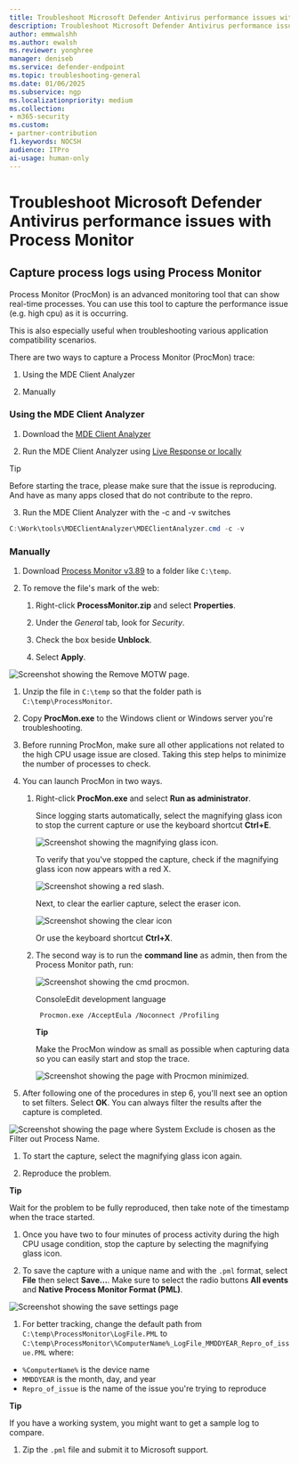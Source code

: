 ```yaml
---
title: Troubleshoot Microsoft Defender Antivirus performance issues with Process Monitor
description: Troubleshoot Microsoft Defender Antivirus performance issues with Process Monitor
author: emmwalshh
ms.author: ewalsh 
ms.reviewer: yonghree
manager: deniseb
ms.service: defender-endpoint
ms.topic: troubleshooting-general
ms.date: 01/06/2025
ms.subservice: ngp
ms.localizationpriority: medium 
ms.collection: 
- m365-security
ms.custom:
- partner-contribution
f1.keywords: NOCSH
audience: ITPro
ai-usage: human-only
---
```


# Troubleshoot Microsoft Defender Antivirus performance issues with Process Monitor

## Capture process logs using Process Monitor

Process Monitor (ProcMon) is an advanced monitoring tool that can show real-time processes. You can use this tool to capture the performance issue (e.g. high cpu) as it is occurring.

This is also especially useful when troubleshooting various application compatibility scenarios.

There are two ways to capture a Process Monitor (ProcMon) trace:

1. Using the MDE Client Analyzer

1. Manually

### Using the MDE Client Analyzer

1. Download the [MDE Client Analyzer ](/defender-endpoint/download-client-analyzer)

1. Run the MDE Client Analyzer using [Live Response or locally ](/defender-endpoint/run-analyzer-windows)

> [!TIP]
> Before starting the trace, please make sure that the issue is reproducing.  And have as many apps closed that do not contribute to the repro.

3. Run the MDE Client Analyzer with the -c and -v switches




```powershell
C:\Work\tools\MDEClientAnalyzer\MDEClientAnalyzer.cmd -c -v
```

### Manually

1. Download [Process Monitor v3.89](/sysinternals/downloads/procmon) to a folder like `C:\temp`.

1. To remove the file's mark of the web:

   1. Right-click **ProcessMonitor.zip** and select **Properties**.
      
   1. Under the *General* tab, look for *Security*.
      
   1. Check the box beside **Unblock**.
      
   1. Select **Apply**.
      
![Screenshot showing the Remove MOTW page.](media/procmon-motw.png)

1. Unzip the file in `C:\temp` so that the folder path is `C:\temp\ProcessMonitor`.

1. Copy **ProcMon.exe** to the Windows client or Windows server you're troubleshooting.

1. Before running ProcMon, make sure all other applications not related to the high CPU usage issue are closed. Taking this step helps to minimize the number of processes to check.

1. You can launch ProcMon in two ways.

   1. Right-click **ProcMon.exe** and select **Run as administrator**.
      
      Since logging starts automatically, select the magnifying glass icon to stop the current capture or use the keyboard shortcut **Ctrl+E**.
      
      ![Screenshot showing the magnifying glass icon.](media/procmon-magglass.png)
      
      To verify that you've stopped the capture, check if the magnifying glass icon now appears with a red X.
      
      ![Screenshot showing a red slash.](media/procmon-magglass-stop.png)
      
      Next, to clear the earlier capture, select the eraser icon.
      
      ![Screenshot showing the clear icon](media/procmon-eraser-clear.png)
      
      Or use the keyboard shortcut **Ctrl+X**.
      
   1. The second way is to run the **command line** as admin, then from the Process Monitor path, run:
      
      ![Screenshot showing the cmd procmon.](media/cmd-procmon.png)
      
      ConsoleEdit development language
      
      
      ```
       Procmon.exe /AcceptEula /Noconnect /Profiling
      ```
      
      **Tip**
      
      Make the ProcMon window as small as possible when capturing data so you can easily start and stop the trace.
      
      ![Screenshot showing the page with Procmon minimized.](media/procmon-minimize.png)
      
1. After following one of the procedures in step 6, you'll next see an option to set filters. Select **OK**. You can always filter the results after the capture is completed.

![Screenshot showing the page where System Exclude is chosen as the Filter out Process Name.](media/procmon-filter-options.png)

1. To start the capture, select the magnifying glass icon again.

1. Reproduce the problem.

**Tip**

Wait for the problem to be fully reproduced, then take note of the timestamp when the trace started.

1. Once you have two to four minutes of process activity during the high CPU usage condition, stop the capture by selecting the magnifying glass icon.

1. To save the capture with a unique name and with the `.pml` format, select **File** then select **Save...**. Make sure to select the radio buttons **All events** and **Native Process Monitor Format (PML)**.

![Screenshot showing the save settings page](media/procmon-savesettings1.png)

1. For better tracking, change the default path from `C:\temp\ProcessMonitor\LogFile.PML` to `C:\temp\ProcessMonitor\%ComputerName%_LogFile_MMDDYEAR_Repro_of_issue.PML` where:

  - `%ComputerName%` is the device name
  - `MMDDYEAR` is the month, day, and year
  - `Repro_of_issue` is the name of the issue you're trying to reproduce
    
**Tip**

If you have a working system, you might want to get a sample log to compare.

1. Zip the `.pml` file and submit it to Microsoft support.

